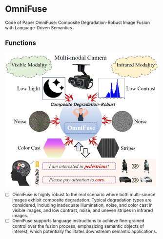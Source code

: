 # OmniFuse
Code of Paper OmniFuse: Composite Degradation-Robust Image Fusion with Language-Driven Semantics.
## Functions
![Schematic diagram of OmniFuse's functions.](https://github.com/HaoZhang1018/OmniFuse/blob/main/Display/Functions.png)

- [ ] OmniFuse is highly robust to the real scenario where both multi-source images exhibit composite degradation. Typical degradation types are considered, including inadequate illumination, noise, and color cast in visible images, and low contrast, noise, and uneven stripes in infrared images.
- [ ] OmniFuse supports language instructions to achieve fine-grained control over the fusion process, emphasizing semantic objects of interest, which potentially facilitates downstream semantic applications.
